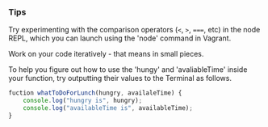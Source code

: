 ### Tips

Try experimenting with the comparison operators (`<`, `>`, `===`, etc) in the node REPL, which you can launch using the 'node' command in Vagrant.

Work on your code iteratively - that means in small pieces.

To help you figure out how to use the 'hungy' and 'avaliableTime' inside your function, try outputting their values to the Terminal as follows.

```javascript
fuction whatToDoForLunch(hungry, availaleTime) {
    console.log("hungry is", hungry);
    console.log("availableTime is", availableTime);
}
```